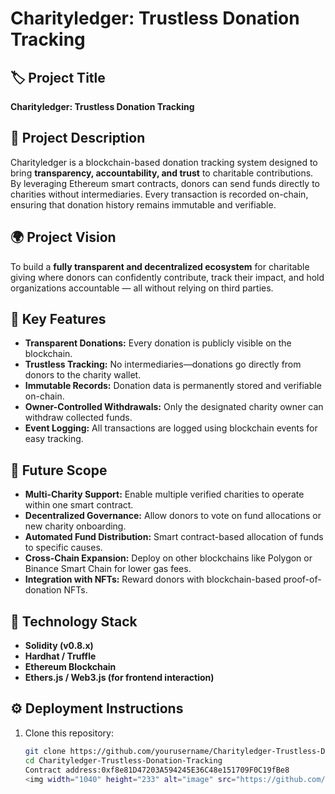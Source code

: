 # Charityledger: Trustless Donation Tracking

## 🏷️ Project Title
**Charityledger: Trustless Donation Tracking**

## 📖 Project Description
Charityledger is a blockchain-based donation tracking system designed to bring **transparency, accountability, and trust** to charitable contributions. By leveraging Ethereum smart contracts, donors can send funds directly to charities without intermediaries. Every transaction is recorded on-chain, ensuring that donation history remains immutable and verifiable.

## 🌍 Project Vision
To build a **fully transparent and decentralized ecosystem** for charitable giving where donors can confidently contribute, track their impact, and hold organizations accountable — all without relying on third parties.

## 🔑 Key Features
- **Transparent Donations:** Every donation is publicly visible on the blockchain.
- **Trustless Tracking:** No intermediaries—donations go directly from donors to the charity wallet.
- **Immutable Records:** Donation data is permanently stored and verifiable on-chain.
- **Owner-Controlled Withdrawals:** Only the designated charity owner can withdraw collected funds.
- **Event Logging:** All transactions are logged using blockchain events for easy tracking.

## 🚀 Future Scope
- **Multi-Charity Support:** Enable multiple verified charities to operate within one smart contract.
- **Decentralized Governance:** Allow donors to vote on fund allocations or new charity onboarding.
- **Automated Fund Distribution:** Smart contract-based allocation of funds to specific causes.
- **Cross-Chain Expansion:** Deploy on other blockchains like Polygon or Binance Smart Chain for lower gas fees.
- **Integration with NFTs:** Reward donors with blockchain-based proof-of-donation NFTs.

## 🧩 Technology Stack
- **Solidity (v0.8.x)**
- **Hardhat / Truffle**
- **Ethereum Blockchain**
- **Ethers.js / Web3.js (for frontend interaction)**

## ⚙️ Deployment Instructions
1. Clone this repository:
   ```bash
   git clone https://github.com/yourusername/Charityledger-Trustless-Donation-Tracking.git
   cd Charityledger-Trustless-Donation-Tracking
   Contract address:0xf8e81D47203A594245E36C48e151709F0C19fBe8
   <img width="1040" height="233" alt="image" src="https://github.com/user-attachments/assets/c163a221-d48a-42da-b2f4-161a08e79f5f" />




